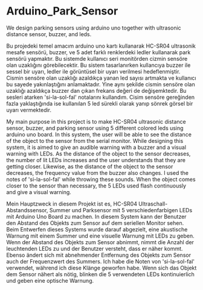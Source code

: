 # Arduino_Park_Sensor
We design parking sensors using arduino uno together with ultrasonic distance sensor, buzzer, and leds.


Bu projedeki temel amacım arduino uno kartı kullanarak HC-SR04 ultrasonik mesafe sensörü, buzzer, ve 5 adet farklı renklerdeki ledler kullanarak park sensörü yapmaktır. Bu sistemde kullanıcı seri monitörden cizmin sensöre olan uzaklığını görebilecektir. Bu sistem tasarlanırken kullancıya buzzer ile sessel bir uyarı, ledler ile görüntüsel bir uyarı verilmesi hedeflenmiştir. Cismin sensöre olan uzaklığı azaldıkça yanan led sayısı artmakta ve kullanıcı bu sayede yakınlaştığını anlamaktadır. Yine aynı şekilde cismin sensöre olan uzaklığı azaldıkça buzzer dan çıkan frekans değeri de değişemktedir. Bu sesleri atarken 'si-la-sol-fal' notalarını kullandım. Cisim sensöre gereğinden fazla yaklaştığında ise kullanılan 5 led sürekli olarak yanıp sönrek görsel bir uyarı vermektedir. 


My main purpose in this project is to make HC-SR04 ultrasonic distance sensor, buzzer, and parking sensor using 5 different colored leds using arduino uno board. In this system, the user will be able to see the distance of the object to the sensor from the serial monitor. While designing this system, it is aimed to give an audible warning with a buzzer and a visual warning with LEDs. As the distance of the object to the sensor decreases, the number of lit LEDs increases and the user understands that they are getting closer. Likewise, as the distance of the object to the sensor decreases, the frequency value from the buzzer also changes. I used the notes of 'si-la-sol-fal' while throwing these sounds. When the object comes closer to the sensor than necessary, the 5 LEDs used flash continuously and give a visual warning.


Mein Hauptzweck in diesem Projekt ist es, HC-SR04 Ultraschall-Abstandssensor, Summer und Parksensor mit 5 verschiedenfarbigen LEDs mit Arduino Uno Board zu machen. In diesem System kann der Benutzer den Abstand des Objekts zum Sensor auf dem seriellen Monitor sehen. Beim Entwerfen dieses Systems wurde darauf abgezielt, eine akustische Warnung mit einem Summer und eine visuelle Warnung mit LEDs zu geben. Wenn der Abstand des Objekts zum Sensor abnimmt, nimmt die Anzahl der leuchtenden LEDs zu und der Benutzer versteht, dass er näher kommt. Ebenso ändert sich mit abnehmender Entfernung des Objekts zum Sensor auch der Frequenzwert des Summers. Ich habe die Noten von 'si-la-sol-fal' verwendet, während ich diese Klänge geworfen habe. Wenn sich das Objekt dem Sensor nähert als nötig, blinken die 5 verwendeten LEDs kontinuierlich und geben eine optische Warnung.
